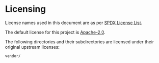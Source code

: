 # Licensing

License names used in this document are as per [SPDX License
List](https://spdx.org/licenses/).

The default license for this project is [Apache-2.0](LICENSE).

The following directories and their subdirectories are licensed under their
original upstream licenses:

```
vendor/
```
